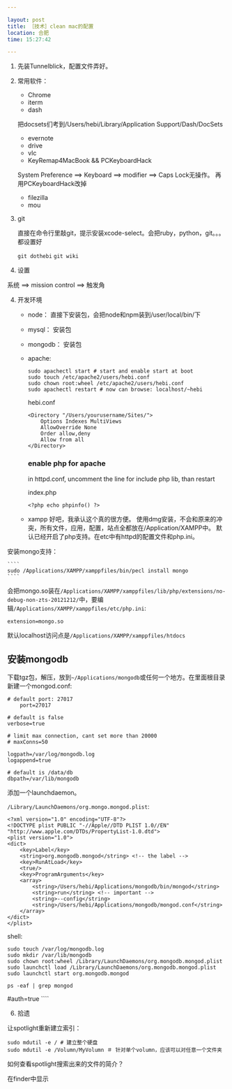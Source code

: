 ```yaml
---

layout: post
title: ［技术］clean mac的配置
location: 合肥
time: 15:27:42

---
```


1. 先装Tunnelblick，配置文件弄好。
2. 常用软件：
    * Chrome
    * iterm
    * dash
    
    把docsets们考到/Users/hebi/Library/Application Support/Dash/DocSets
    * evernote
    * drive
    * vlc
    * KeyRemap4MacBook && PCKeyboardHack
    
    System Preference ==> Keyboard ==> modifier ==> Caps Lock无操作。
    再用PCKeyboardHack改掉
    * filezilla
    * mou

3. git
    
    直接在命令行里敲git，提示安装xcode-select。会把ruby，python，git。。。都设置好
    
    `git dothebi`
    `git wiki`

4. 设置

系统 ==> mission control ==> 触发角

4. 开发环境
    * node： 直接下安装包，会把node和npm装到/user/local/bin/下
    * mysql： 安装包
    * mongodb： 安装包
    * apache:
    
    	````
    	sudo apachectl start # start and enable start at boot
    	sudo touch /etc/apache2/users/hebi.conf
    	sudo chown root:wheel /etc/apache2/users/hebi.conf
    	sudo apachectl restart # now can browse: localhost/~hebi
    	````
    	hebi.conf
    	
		````
		<Directory "/Users/yourusername/Sites/">
			Options Indexes MultiViews
			AllowOverride None
			Order allow,deny
			Allow from all
		</Directory>
		````
		### enable php for apache
		in httpd.conf, uncomment the line for include php lib, than restart
		
		index.php
		
		```
		<?php echo phpinfo() ?>
		```
	* xampp
好吧，我承认这个真的很方便。
使用dmg安装，不会和原来的冲突，所有文件，应用，配置，站点全都放在/Application/XAMPP中。
默认已经开启了php支持。在etc中有httpd的配置文件和php.ini。

安装mongo支持：
	
	````
	sudo /Applications/XAMPP/xamppfiles/bin/pecl install mongo
	````
会把mongo.so装在`/Applications/XAMPP/xamppfiles/lib/php/extensions/no-debug-non-zts-20121212/`中，要编辑`/Applications/XAMPP/xamppfiles/etc/php.ini`:

	extension=mongo.so
	
默认localhost访问点是`/Applications/XAMPP/xamppfiles/htdocs`

## 安装mongodb
下载tgz包，解压，放到`~/Applications/mongodb`或任何一个地方。在里面根目录新建一个mongod.conf:

	# default port: 27017
		port=27017

	# default is false
	verbose=true
	
	# limit max connection, cant set more than 20000
	# maxConns=50

	logpath=/var/log/mongodb.log
	logappend=true

	# default is /data/db
	dbpath=/var/lib/mongodb
	
添加一个launchdaemon。

`/Library/LaunchDaemons/org.mongo.mongod.plist`:

	<?xml version="1.0" encoding="UTF-8"?>
	<!DOCTYPE plist PUBLIC "-//Apple//DTD PLIST 1.0//EN" "http://www.apple.com/DTDs/PropertyList-1.0.dtd">
	<plist version="1.0">
	<dict>
    	<key>Label</key>
    	<string>org.mongodb.mongod</string> <!-- the label -->
    	<key>RunAtLoad</key>
    	<true/>
    	<key>ProgramArguments</key>
    	<array>
        	<string>/Users/hebi/Applications/mongodb/bin/mongod</string>
        	<string>run</string> <!-- important -->
        	<string>--config</string>
        	<string>/Users/hebi/Applications/mongodb/mongod.conf</string>
    	</array>
	</dict>
	</plist>

shell:

	sudo touch /var/log/mongodb.log
	sudo mkdir /var/lib/mongodb
	sudo chown root:wheel /Library/LaunchDaemons/org.mongodb.mongod.plist
	sudo launchctl load /Library/LaunchDaemons/org.mongodb.mongod.plist
	sudo launchctl start org.mongodb.mongod
	
	ps -eaf | grep mongod

#auth=true	````
		
6. 拾遗

让spotlight重新建立索引：

	sudo mdutil -e / # 建立整个硬盘
	sudo mdutil -e /Volumn/MyVolumn ＃ 针对单个volumn，应该可以对任意一个文件夹
	
如何查看spotlight搜索出来的文件的简介？

在finder中显示